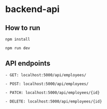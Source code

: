 # backend-api

## How to run 
```
npm install
```

```
npm run dev 
```

## API endpoints
```
- GET: localhost:5000/api/employees/

- POST: localhost:5000/api/employees/

- PATCH: localhost:5000/api/employees/{id}

- DELETE: localhost:5000/api/employees/{id}
```
